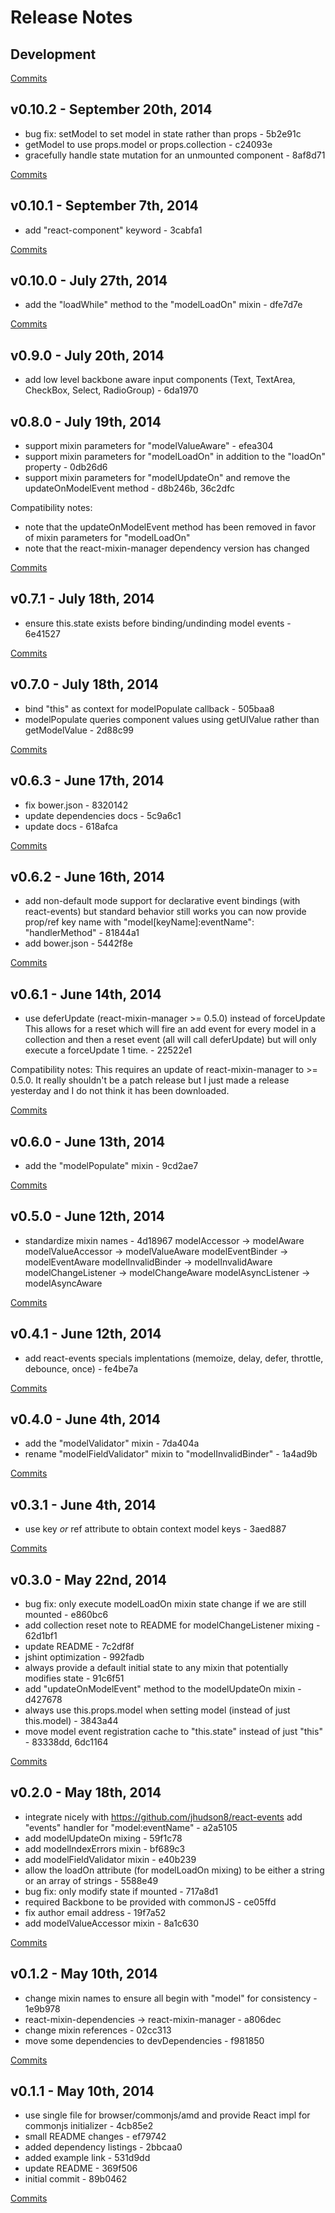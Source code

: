 # Release Notes

## Development

[Commits](https://github.com/jhudson8/react-backbone/compare/v0.10.2...master)

## v0.10.2 - September 20th, 2014
- bug fix: setModel to set model in state rather than props - 5b2e91c
- getModel to use props.model or props.collection - c24093e
- gracefully handle state mutation for an unmounted component - 8af8d71

[Commits](https://github.com/jhudson8/react-backbone/compare/v0.10.1...master)

## v0.10.1 - September 7th, 2014
- add "react-component" keyword - 3cabfa1

[Commits](https://github.com/jhudson8/react-backbone/compare/v0.10.0...v0.10.1)

## v0.10.0 - July 27th, 2014
- add the "loadWhile" method to the "modelLoadOn" mixin - dfe7d7e

[Commits](https://github.com/jhudson8/react-backbone/compare/v0.9.0...v0.10.0)

## v0.9.0 - July 20th, 2014
- add low level backbone aware input components (Text, TextArea, CheckBox, Select, RadioGroup) - 6da1970

## v0.8.0 - July 19th, 2014
- support mixin parameters for "modelValueAware" - efea304
- support mixin parameters for "modelLoadOn" in addition to the "loadOn" property - 0db26d6
- support mixin parameters for "modelUpdateOn" and remove the updateOnModelEvent method - d8b246b, 36c2dfc

Compatibility notes:
* note that the updateOnModelEvent method has been removed in favor of mixin parameters for "modelLoadOn"
* note that the react-mixin-manager dependency version has changed


[Commits](https://github.com/jhudson8/react-backbone/compare/v0.7.1...v0.8.0)

## v0.7.1 - July 18th, 2014
- ensure this.state exists before binding/undinding model events - 6e41527

[Commits](https://github.com/jhudson8/react-backbone/compare/v0.7.0...v0.7.1)

## v0.7.0 - July 18th, 2014
- bind "this" as context for modelPopulate callback - 505baa8
- modelPopulate queries component values using getUIValue rather than getModelValue - 2d88c99

[Commits](https://github.com/jhudson8/react-backbone/compare/v0.6.3...v0.7.0)

## v0.6.3 - June 17th, 2014
- fix bower.json - 8320142
- update dependencies docs - 5c9a6c1
- update docs - 618afca

[Commits](https://github.com/jhudson8/react-backbone/compare/v0.6.2...v0.6.3)

## v0.6.2 - June 16th, 2014
- add non-default mode support for declarative event bindings (with react-events) but standard behavior still works
    you can now provide prop/ref key name with "model[keyName]:eventName": "handlerMethod" - 81844a1
- add bower.json - 5442f8e

[Commits](https://github.com/jhudson8/react-backbone/compare/v0.6.1...v0.6.2)

## v0.6.1 - June 14th, 2014
- use deferUpdate (react-mixin-manager >= 0.5.0) instead of forceUpdate This allows for a reset which will fire an add event for every model in a collection and then a reset event (all will call deferUpdate) but will only execute a forceUpdate 1 time. - 22522e1

Compatibility notes:
This requires an update of react-mixin-manager to >= 0.5.0.  It really shouldn't be a patch release but I just made a release yesterday and I do not think it has been downloaded.

[Commits](https://github.com/jhudson8/react-backbone/compare/v0.6.0...v0.6.1)

## v0.6.0 - June 13th, 2014
- add the "modelPopulate" mixin - 9cd2ae7

[Commits](https://github.com/jhudson8/react-backbone/compare/v0.5.0...v0.6.0)

## v0.5.0 - June 12th, 2014
- standardize mixin names  - 4d18967
    modelAccessor -> modelAware
    modelValueAccessor -> modelValueAware 
    modelEventBinder -> modelEventAware 
    modelInvalidBinder -> modelInvalidAware 
    modelChangeListener -> modelChangeAware 
    modelAsyncListener -> modelAsyncAware

[Commits](https://github.com/jhudson8/react-backbone/compare/v0.4.1...v0.5.0)

## v0.4.1 - June 12th, 2014
- add react-events specials implentations (memoize, delay, defer, throttle, debounce, once) - fe4be7a

[Commits](https://github.com/jhudson8/react-backbone/compare/v0.4.0...v0.4.1)

## v0.4.0 - June 4th, 2014
- add the "modelValidator" mixin - 7da404a
- rename "modelFieldValidator" mixin to "modelInvalidBinder" - 1a4ad9b

[Commits](https://github.com/jhudson8/react-backbone/compare/v0.3.1...v0.4.0)

## v0.3.1 - June 4th, 2014
- use key *or* ref attribute to obtain context model keys - 3aed887

[Commits](https://github.com/jhudson8/react-backbone/compare/v0.3.0...v0.3.1)

## v0.3.0 - May 22nd, 2014
- bug fix: only execute modelLoadOn mixin state change if we are still mounted - e860bc6
- add collection reset note to README for modelChangeListener mixing - 62d1bf1
- update README - 7c2df8f
- jshint optimization - 992fadb
- always provide a default initial state to any mixin that potentially modifies state - 91c6f51
- add "updateOnModelEvent" method to the modelUpdateOn mixin - d427678
- always use this.props.model when setting model (instead of just this.model) - 3843a44
- move model event registration cache to "this.state" instead of just "this" - 83338dd, 6dc1164

[Commits](https://github.com/jhudson8/react-backbone/compare/v0.2.0...v0.3.0)

## v0.2.0 - May 18th, 2014
- integrate nicely with https://github.com/jhudson8/react-events add "events" handler for "model:eventName" - a2a5105
- add modelUpdateOn mixing - 59f1c78
- add modelIndexErrors mixin - bf689c3
- add modelFieldValidator mixin - e40b239
- allow the loadOn attribute (for modelLoadOn mixing) to be either a string or an array of strings - 5588e49
- bug fix: only modify state if mounted - 717a8d1
- required Backbone to be provided with commonJS - ce05ffd
- fix author email address - 19f7a52
- add modelValueAccessor mixin - 8a1c630

[Commits](https://github.com/jhudson8/react-backbone/compare/v0.1.2...v0.2.0)

## v0.1.2 - May 10th, 2014
- change mixin names to ensure all begin with "model" for consistency - 1e9b978
- react-mixin-dependencies -> react-mixin-manager - a806dec
- change mixin references - 02cc313
- move some dependencies to devDependencies - f981850

[Commits](https://github.com/jhudson8/react-backbone/compare/v0.1.1...v0.1.2)

## v0.1.1 - May 10th, 2014
- use single file for browser/commonjs/amd and provide React impl for commonjs initializer - 4cb85e2
- small README changes - ef79742
- added dependency listings - 2bbcaa0
- added example link - 531d9dd
- update README - 369f506
- initial commit - 89b0462

[Commits](https://github.com/jhudson8/react-backbone/compare/16c85f9...v0.1.1)

